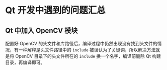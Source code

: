 # Qt 开发中遇到的问题汇总

## Qt 中加入 OpenCV 模块

配置好 OpenCV 的头文件和库路径后，编译过程中仍然出现没有找到头文件的情况，有一种解释是头文件路径中的 `include` 被误认为了关键词，所以解决方法就是将 OpenCV 目录下的头文件所在的 `include` 换一个名字，编译前删除 Qt 构建目录，再编译即可。

